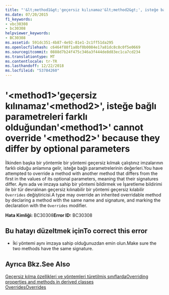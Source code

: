 ```yaml
---
title: "'&lt;method1&gt;'geçersiz kılınamaz'&lt;method2&gt;', isteğe bağlı parametreleri farklı olduğundan"
ms.date: 07/20/2015
f1_keywords:
- vbc30308
- bc30308
helpviewer_keywords:
- BC30308
ms.assetid: 591dc351-4b87-4e92-81e1-2c1ff51da295
ms.openlocfilehash: c6464f88f1a8bf0b0084e17a81dc8c8c0f5e0669
ms.sourcegitcommit: 0888d7b24f475c346a3f444de8d83ec1ca7cd234
ms.translationtype: MT
ms.contentlocale: tr-TR
ms.lasthandoff: 12/22/2018
ms.locfileid: "53784260"
---
```

# <a name="ltmethod1gt-cannot-override-ltmethod2gt-because-they-differ-by-optional-parameters"></a><span data-ttu-id="0eab3-102">'&lt;method1&gt;'geçersiz kılınamaz'&lt;method2&gt;', isteğe bağlı parametreleri farklı olduğundan</span><span class="sxs-lookup"><span data-stu-id="0eab3-102">'&lt;method1&gt;' cannot override '&lt;method2&gt;' because they differ by optional parameters</span></span>
<span data-ttu-id="0eab3-103">İlkinden başka bir yöntemle bir yöntemi geçersiz kılmak çalıştınız imzalarının farklı olduğu anlamına gelir, isteğe bağlı parametrelerinin değerleri.</span><span class="sxs-lookup"><span data-stu-id="0eab3-103">You have attempted to override a method with another method that differs from the first in the values of its optional parameters, meaning that their signatures differ.</span></span> <span data-ttu-id="0eab3-104">Aynı ada ve imzaya sahip bir yöntemi bildirmek ve İşaretleme bildirimi ile bir tür devralınan geçersiz kılınabilir bir yöntemi geçersiz kılabilir `Overrides` değiştiricisi.</span><span class="sxs-lookup"><span data-stu-id="0eab3-104">A type may override an inherited overridable method by declaring a method with the same name and signature, and marking the declaration with the `Overrides` modifier.</span></span>  
  
 <span data-ttu-id="0eab3-105">**Hata Kimliği:** BC30308</span><span class="sxs-lookup"><span data-stu-id="0eab3-105">**Error ID:** BC30308</span></span>  
  
## <a name="to-correct-this-error"></a><span data-ttu-id="0eab3-106">Bu hatayı düzeltmek için</span><span class="sxs-lookup"><span data-stu-id="0eab3-106">To correct this error</span></span>  
  
-   <span data-ttu-id="0eab3-107">İki yöntemi aynı imzaya sahip olduğunuzdan emin olun.</span><span class="sxs-lookup"><span data-stu-id="0eab3-107">Make sure the two methods have the same signature.</span></span>  
  
## <a name="see-also"></a><span data-ttu-id="0eab3-108">Ayrıca Bkz.</span><span class="sxs-lookup"><span data-stu-id="0eab3-108">See Also</span></span>  
 [<span data-ttu-id="0eab3-109">Geçersiz kılma özellikleri ve yöntemleri türetilmiş sınıflarda</span><span class="sxs-lookup"><span data-stu-id="0eab3-109">Overriding properties and methods in derived classes</span></span>](~/docs/visual-basic/programming-guide/language-features/objects-and-classes/inheritance-basics.md#overriding-properties-and-methods-in-derived-classes)  
 [<span data-ttu-id="0eab3-110">Overrides</span><span class="sxs-lookup"><span data-stu-id="0eab3-110">Overrides</span></span>](../../visual-basic/language-reference/modifiers/overrides.md)
